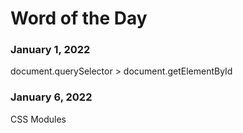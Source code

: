 # Word of the Day

### January 1, 2022

document.querySelector > document.getElementById

### January 6, 2022

CSS Modules
